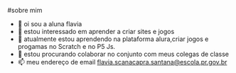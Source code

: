 #sobre mim

- 👋 oi sou a aluna flavia
- 👀 estou interessado em aprender a criar sites e jogos 
- 🌱 atualmente estou aprendendo na plataforma alura,criar jogos e progamas no Scratch e no P5 Js.
- 💞️ estou procurando colaborar no conjunto com meus colegas de classe 
- 📫 meu endereço de email flavia.scanacapra.santana@escola.pr.gov.br

<!---
scanacapra2006/scanacapra2006 is a ✨ special ✨ repository because its `README.md` (this file) appears on your GitHub profile.
You can click the Preview link to take a look at your changes.
--->
